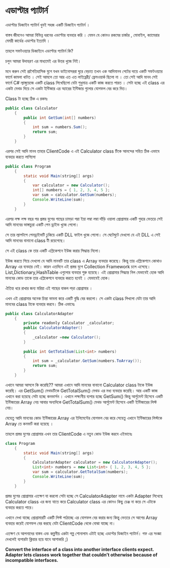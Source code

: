 # এডাপ্টার প্যাটার্ন  

এডাপ্টার ডিজাইন প্যাটার্ন খুবই সহজ একটি ডিজাইন প্যাটার্ন ।

বাস্তব জীবনেও আমরা বিভিন্ন ধরনের এডাপ্টার ব্যবহার করি । যেমন যে কোনও রকমের চার্জার , মোবাইল, ক্যামেরার মেমরী কার্ডের এডাপ্টর ইত্যাদি ।

তাহলে সফটওয়্যার ডিজাইনে এডাপ্টার প্যাটার্ন কি?

চলুন আমরা উদাহরণ এর মাধ্যমেই এর উত্তর খুজে নিই।

মনে করুন সেই প্রাগৈতিহাসিক যুগে যখন ডাইনোসররা ঘুরে বেড়াত তখন এক আদিমানব পেটের দায়ে একটি সফটওয়্যার ফার্মে কামলা খাটত । সেই আমলে তো আর এত এত লাইব্রেরী/ ফ্রেমওয়ার্ক ছিলো না । তো সেই আদি মানব সেই ফার্মে C# ল্যাঙ্গুয়েজে একটি class লিখেছিলো যেটা শুধুমাত্র একটি কাজ করতে পারত । সেটা হচ্ছে এই class এর একটা মেথড  দিয়ে সে একটা ইন্টিজার এর অ্যারের ইন্টিজার গুলোর যোগফল বের করে দিত।

Class টা হচ্ছে ঠিক এ রকমঃ

```java
public class Calculator
    {
        public int GetSum(int[] numbers)
        {
            int sum = numbers.Sum();
            return sum;
        }
    }
```

এরপর সেই আদি মানব তাহার ClientCode এ এই Calculator class টিকে আনন্দের সহিত ঠিক এভাবে ব্যবহার করতে লাগিলো

```java
public class Program
    {
        static void Main(string[] args)
        {
            var calculator = new Calculator();
            int[] numbers = { 1, 2, 3, 4, 5 };
            var sum = calculator.GetSum(numbers);
            Console.WriteLine(sum);
        }
    }
```

এরপর লক্ষ লক্ষ বছর পর প্রস্তর যুগের গাছের চামড়া পরা ইয়া লম্বা লম্বা দাঁড়ি ওয়ালা প্রোগ্রামার একটি গুহার ভেতরে সেই আদি মানবের ভাঙ্গাচুরা একটি পেন ড্রাইভ খুজে পেলো।

সে তার ল্যাপটপে পেনড্রাইভটি ঢুকিয়ে একটি DLL ফাইল খুজে পেলো। সে ঘেটেঘুটে দেখলো যে এই DLL এ সেই আদি মানবের বানানো class টী রয়েগেছে।

সে এই class কে তার একটি এপ্লিকেশনে ইউজ করার সিদ্ধান্ত নিলো।

ইউজ করতে গিয়ে দেখলো যে আদি মানবটি তার class এ Array ব্যবহার করেছে। কিন্তু তার এপ্লিকেশনে কোথাও Array এর ব্যবহার নেই। কারন এতদিনে এই প্রস্তর যুগে Collection Framework চলে এসেছে। List,Dictionary,HashTable এগুলোর ব্যবহার শুরু হয়েছে। এই প্রোগ্রামার সিদ্ধান্ত নিল যেভাবেই হোক আদি মানবের কোড তাকে তার এপ্লিকেশনে ব্যবহার করতে হবেই । যেভাবেই হোক।

ঐতিহ্য ধরে রাখার জন্য মরিয়া এই গাছের বাকল পড়া প্রোগ্রামার ।

এখন এই প্রোগ্রামার অনেক চিন্তা ভাবনা করে একটি বুদ্ধি বের করলো। সে একটা class লিখলো যেটা তার আদি মানবের class টাকে ব্যবহার করবে। ঠিক এভাবেঃ

```java
public class CalculatorAdapter
    {
        private readonly Calculator _calculator;
        public CalculatorAdapter()
        {
            _calculator =new Calculator();
        }
 
        public int GetTotalSum(List<int> numbers)
        {
            int sum = _calculator.GetSum(numbers.ToArray());
            return sum;
        }
    }
```

এখানে আমরা আসলে কি করেছি?? আমরা এখানে আদি মানবের বানানো Calculator class টাকে ইউজ করেছি। এর GetSum() মেথডটিকে GetTotalSum() মেথড এর মধ্য ব্যবহার করেছি। আর একটি কাজ এখানে করা হয়েছে সেটা হচ্ছে কনভার্সন । এখানে লক্ষ্যনীয় ব্যপার হচ্ছে GetSum() কিন্তু আর্গুমেন্ট হিসেবে একটি ইন্টিজারের Array নেয় আবার অন্যদিকে GetTotalSum() মেথড আর্গুমেন্ট হিসেবে একটি ইন্টিজারের লিস্ট নেয়।

যেহেতু আদি মানবের কোড ইন্টিজারের Array এর ইলিমেন্টের যোগফল বের করে সেহেতু এখানে ইন্টিজারের লিস্টকে Array তে কনভার্ট করা হয়েছে ।

তাহলে প্রস্তর যুগের প্রোগ্রামার এখন তার ClientCode এ নতুন কোড ইউজ করবে এইভাবেঃ  

```java
class Program
    {
        static void Main(string[] args)
        {
            CalculatorAdapter calculator = new CalculatorAdapter();
            List<int> numbers = new List<int> { 1, 2, 3, 4, 5 };
            var sum = calculator.GetTotalSum(numbers);
            Console.WriteLine(sum);
        }
    }
```

প্রস্তর যুগের প্রোগ্রামার এতক্ষণ যা করলো সেটা হচ্ছে সে CalculatorAdapter নামে একটা Adapter লিখেছে Calculator class এর জন্য যাতে করে Calculator class এর কোনও কিছু চেঞ্জ না করে সে এটাকে ব্যবহার করতে পারে।

এখানে দেখা যাচ্ছে প্রোগ্রামারটি একটি লিস্ট পাঠাচ্ছে এর যোগফল বের করার জন্য কিন্তু ভেতরে সে আগের Array ব্যবহার করেই যোগফল বের করছে যেটা ClientCode থেকে বোঝা যাচ্ছে না।

এতক্ষণ যে আপনাদের বাস্তব এবং কল্পনীয় একটা গল্প শোনালাম এটাই হচ্ছে এডাপ্টর ডিজাইন প্যাটার্ন। গফ এর সংজ্ঞা দেখলেই ব্যপারটা ক্লিয়ার হয়ে যাবে আশাকরি ;)

**Convert the interface of a class into another interface clients expect. Adapter lets classes work together that couldn’t otherwise because of incompatible interfaces.**
